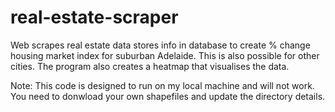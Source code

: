 # real-estate-scraper
Web scrapes real estate data stores info in database to create % change housing market index for suburban Adelaide. This is also possible for other cities. The program also creates a heatmap that visualises the data.

Note: This code is designed to run on my local machine and will not work. You need to donwload your own shapefiles and update the directory details.

